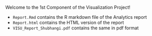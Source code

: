 Welcome to the 1st Component of the Visualization Project!

- `Report.Rmd` contains the R markdown file of the Analytics report
- `Report.html` contains the HTML version of the report
- `VISU_Report_Shubhangi.pdf` contains the same in pdf format
